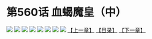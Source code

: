 # 第560话 血蝎魔皇（中）
![](https://mhpic.xiaomingtaiji.net/comic/D/斗破苍穹拆分版/560话/1.jpg-zymk.middle.webp)
![](https://mhpic.xiaomingtaiji.net/comic/D/斗破苍穹拆分版/560话/2.jpg-zymk.middle.webp)
![](https://mhpic.xiaomingtaiji.net/comic/D/斗破苍穹拆分版/560话/3.jpg-zymk.middle.webp)
![](https://mhpic.xiaomingtaiji.net/comic/D/斗破苍穹拆分版/560话/4.jpg-zymk.middle.webp)
![](https://mhpic.xiaomingtaiji.net/comic/D/斗破苍穹拆分版/560话/5.jpg-zymk.middle.webp)
![](https://mhpic.xiaomingtaiji.net/comic/D/斗破苍穹拆分版/560话/6.jpg-zymk.middle.webp)
![](https://mhpic.xiaomingtaiji.net/comic/D/斗破苍穹拆分版/560话/7.jpg-zymk.middle.webp)
![](https://mhpic.xiaomingtaiji.net/comic/D/斗破苍穹拆分版/560话/8.jpg-zymk.middle.webp)
[【上一章】](./559.md)
[【目录】](./READMD.md)
[【下一章】](./561.md)
